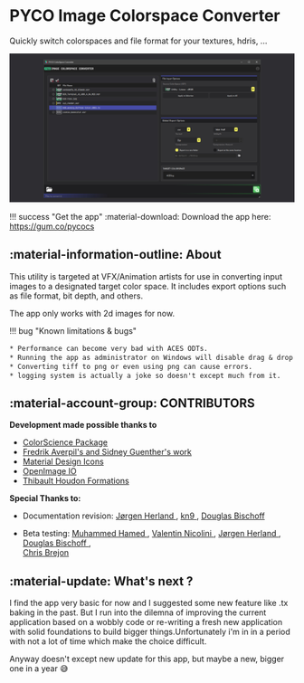 # PYCO Image Colorspace Converter

Quickly switch colorspaces and file format for your textures, hdris, ...

![Main](screens/visu_script_global_wide.jpg)

!!! success "Get the app"
    :material-download: Download the app here: <https://gum.co/pycocs>

## :material-information-outline: About
This utility is targeted at VFX/Animation artists for use in converting input images to a designated target 
color space. It includes export options such as file format, bit depth, and others.

The app only works with 2d images for now. 

!!! bug "Known limitations & bugs"

    * Performance can become very bad with ACES ODTs.
    * Running the app as administrator on Windows will disable drag & drop
    * Converting tiff to png or even using png can cause errors.
    * logging system is actually a joke so doesn't except much from it.
    
## :material-account-group: CONTRIBUTORS

**Development made possible thanks to**

- <a href=https://www.colour-science.org/> ColorScience Package </a>
- <a href=https://github.com/fredrikaverpil/oiio-python> Fredrik Averpil's and Sidney Guenther's work </a>
- <a href=https://materialdesignicons.com> Material Design Icons </a>
- <a href=https://sites.google.com/site/openimageio/home> OpenImage IO </a>
- <a href=https://www.docstring.fr/> Thibault Houdon Formations </a>

**Special Thanks to:**

- Documentation revision:
 <a href=https://www.jorgenhdri.com> Jørgen Herland </a>, 
 <a href=https://www.oddvisionary.studio/> kn9 </a>, 
 <a href=https://www.ceridwenproductions.com/> Douglas Bischoff </a> 

- Beta testing:
 <a href=https://mrlixm.github.io/PYCO/standalone/ColorspaceConvert/home/> Muhammed Hamed </a>,
 <a href=https://mrlixm.github.io/PYCO/standalone/ColorspaceConvert/home/> Valentin Nicolini  </a>,
 <a href=https://www.jorgenhdri.com> Jørgen Herland </a>,
 <a href=https://www.ceridwenproductions.com/> Douglas Bischoff </a>,  
 <a href=https://chrisbrejon.com/> Chris Brejon </a>
 
## :material-update: What's next ?

I find the app very basic for now and I suggested some new feature like .tx baking in the past. 
But I run into the dilemna of improving the current application based on a wobbly code or re-writing a fresh new 
application with solid foundations to build bigger things.Unfortunately i'm in 
in a period with not a lot of time which make the choice difficult.

Anyway doesn't except new update for this app, but maybe a new, bigger one in a year :sweat_smile: